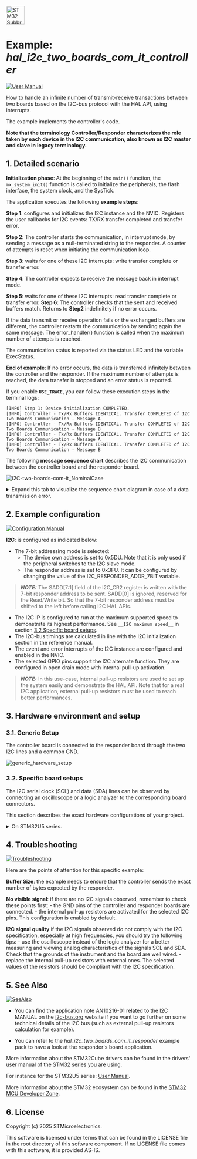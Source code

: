 <img src="doc/subbrand-stm32.svg" width="50" alt="STM32 Subbrand Logo"/>

# __Example: *hal_i2c_two_boards_com_it_controller*__

[![User Manual](doc/read_the-UM.svg)](https://dev.st.com/stm32cube-docs/examples/latest/ "Online documentation.")

How to handle an infinite number of transmit-receive transactions between two boards based on the I2C-bus protocol with the HAL API, using interrupts.

The example implements the controller's code.

**Note that the terminology Controller/Responder characterizes the role taken by each device in the I2C communication, also known as I2C master and slave in legacy terminology.**


## __1. Detailed scenario__

__Initialization phase__: At the beginning of the `main()` function, the `mx_system_init()` function is called to initialize the peripherals, the flash interface, the system clock, and the SysTick.

The application executes the following __example steps__:

__Step 1__: configures and initializes the I2C instance and the NVIC.
              Registers the user callbacks for I2C events: TX/RX transfer completed and transfer error.

__Step 2__: The controller starts the communication, in interrupt mode, by sending a message as a null-terminated string to the responder. A counter of attempts is reset when initiating the communication loop.

__Step 3__: waits for one of these I2C interrupts: write transfer complete or transfer error.

__Step 4__: The controller expects to receive the message back in interrupt mode.

__Step 5__: waits for one of these I2C interrupts: read transfer complete or transfer error.
__Step 6__: The controller checks that the sent and received buffers match.
              Returns to __Step2__ indefinitely if no error occurs.

If the data transmit or receive operation fails or the exchanged buffers are different, the controller restarts the communication by sending again the same message. The error_handler() function is called when the maximum number of attempts is reached.

The communication status is reported via the status LED and the variable ExecStatus.

__End of example__: If no error occurs, the data is transferred infinitely between the controller and the responder. If the maximum number of attempts is reached, the data transfer is stopped and an error status is reported.

If you enable **`USE_TRACE`**, you can follow these execution steps in the terminal logs:

```text
[INFO] Step 1: Device initialization COMPLETED.
[INFO] Controller - Tx/Rx Buffers IDENTICAL. Transfer COMPLETED of I2C Two Boards Communication - Message A
[INFO] Controller - Tx/Rx Buffers IDENTICAL. Transfer COMPLETED of I2C Two Boards Communication - Message B
[INFO] Controller - Tx/Rx Buffers IDENTICAL. Transfer COMPLETED of I2C Two Boards Communication - Message A
[INFO] Controller - Tx/Rx Buffers IDENTICAL. Transfer COMPLETED of I2C Two Boards Communication - Message B
```


The following **message sequence chart** describes the I2C communication between the controller board and the responder board.

![i2C-two-boards-com-it_NominalCase](doc/i2C-two-boards-com-it_NominalCase.svg)

<details>
<summary> Expand this tab to visualize the sequence chart diagram in case of a data transmission error. </summary>

![i2C-two-boards-com-it_AttemptsMechanism](doc/i2C-two-boards-com-it_AttemptsMechanism.svg)

</details>


## __2. Example configuration__

[![Configuration Manual](doc/configure_with-ConfigurationMa.svg)](https://dev.st.com/stm32cube-docs/examples/latest/#:~:text=config "An offline version is also available in the STM32Cube firmware package.")

__I2C__: is configured as indicated below:

- The 7-bit addressing mode is selected:
  - The device own address is set to 0x5DU. Note that it is only used if the peripheral switches to the I2C slave mode.
  - The responder address is set to 0x3FU. It can be configured by changing the value of the I2C_RESPONDER_ADDR_7BIT variable.

> **_NOTE:_** The SADD[7:1] field of the I2C_CR2 register is written with the 7-bit responder address to be sent.
> SADD[0] is ignored, reserved for the Read/Write bit. So that the 7-bit responder address must be shifted to the left before calling I2C HAL APIs.

- The I2C IP is configured to run at the maximum supported speed to demonstrate its highest performance.
  See `__I2C maximum speed__` in section [3.2 Specific board setups](#32-specific-board-setups).
- The I2C-bus timings are calculated in line with the I2C initialization section in the reference manual.
- The event and error interrupts of the I2C instance are configured and enabled in the NVIC.
- The selected GPIO pins support the I2C alternate function. They are configured in open drain mode with internal pull-up activation.

> **_NOTE:_** In this use-case, internal pull-up resistors are used to set up the system easily and demonstrate the HAL API. Note that for a real I2C application, external pull-up resistors must be used to reach better performances.


## __3. Hardware environment and setup__

### __3.1. Generic Setup__

The controller board is connected to the responder board through the two I2C lines and a common GND.

<!--
@startuml
@startditaa{doc/generic_hardware_setup.png} -E -S
    /-------------------------\                     /-------------------------\
    |    /--------------------+                     +--------------\          |
    |    |STM32 I2Ci          |                     |  STM32 I2Ci  |          |
    |    |                    |                     |              |          |
    |    |      VDD _________ |                     |              |          |
    |    |           |    |   |                     |              |          |
    |    |          +++  +++  |                     |              |          |
    |    |         R| | R| |  |                     |              |          |
    |    |          +++  +++  |                     |              |          |
    |    |           |    |   |                     |              |          |
    |    |I2Ci_SCL---+----*---+---------------------+ I2Ci_SCL     |          |
    |    |           |        |                     |              |          |
    |    |           |   c4BE |                     |              |          |
    |    |           |        |                     |              |          |
    |    |I2Ci_SDA---*--------+---------------------+ I2Ci_SDA     |          |
    |    |               c4BE |                     |       c4BE   |          |
    |    \--------------------+                     +--------------/          |
    |                         |                     |                         |
    |                     GND +---------------------+ GND                     |
    |                         |                     |                         |
    |     STM32 MCU on        |                     |     STM32 MCU on        |
    |     Controller board    |                     |     Responder board     |
    \-------------------------/                     \-------------------------/

    /------------------------------\
    | VDD:  Power supply           |
    | R: Internal pull up resistor |
    \-=----------------------------+

@endditaa
@endumldd
-->

![generic_hardware_setup](doc/generic_hardware_setup.png)

### __3.2. Specific board setups__

The I2C serial clock (SCL) and data (SDA) lines can be observed by connecting an oscilloscope or a logic analyzer to the corresponding board connectors.

This section describes the exact hardware configurations of your project.


<details>
<summary>On STM32U5 series.</summary>

<details>
  <summary>I2C maximum speed</summary>

The maximum speed configured for these series is 1MHz.
</details>
<details>
  <summary>On board B-U585I-IOT02A.</summary>

  | Board connector | MCU pin | Signal name | ARDUINO <br> connector pin |
  | :-------------: | :-----: | :---------: | :------------------------: |
  |     CN13-10     |   PB8   |  I2C1_SCL   |  ARDUINO CONNECTOR - D15   |
  |     CN13-9      |   PB9   |  I2C1_SDA   |  ARDUINO CONNECTOR - D14   |

</details>
<details>
  <summary>On board NUCLEO-U575ZI-Q.</summary>

  | Board connector | MCU pin | Signal name | ARDUINO <br> connector pin |
  | :-------------: | :-----: | :---------: | :------------------------: |
  |      CN7-2      |   PB8   |  I2C1_SCL   |  ARDUINO CONNECTOR - D15   |
  |      CN7-4      |   PB9   |  I2C1_SDA   |  ARDUINO CONNECTOR - D14   |
</details>
</details>

## __4. Troubleshooting__

[![Troubleshooting](doc/debug_with-Troubleshooting.svg)](https://dev.st.com/stm32cube-docs/examples/latest/#:~:text=Troubleshooting "An offline version is also available in the STM32Cube firmware package.")

Here are the points of attention for this specific example:

  __Buffer Size__: the example needs to ensure that the controller sends the exact number of bytes expected by the responder.

  __No visible signal__: if there are no I2C signals observed, remember to check these points first:
     - the GND pins of the controller and responder boards are connected.
     - the internal pull-up resistors are activated for the selected I2C pins. This configuration is enabled by default.

  __I2C signal quality__ if the I2C signals observed do not comply with the I2C specification, especially at high frequencies, you should try the following tips:
     - use the oscilloscope instead of the logic analyzer for a better measuring and viewing analog characteristics of the signals SCL and SDA. Check that the grounds of the instrument and the board are well wired.
     - replace the internal pull-up resistors with external ones. The selected values of the resistors should be compliant with the I2C specification.


## __5. See Also__

[![SeeAlso](doc/go_further_with-STM32.svg)](https://dev.st.com/stm32cube-docs/examples/latest/#:~:text=See%20Also "An offline version is also available in the STM32Cube firmware package.")

- You can find the application note AN10216-01 related to the I2C MANUAL on the [i2c-bus.org](https://www.i2c-bus.org/specification/) website if you want to go further on some technical details of the I2C bus (such as external pull-up resistors calculation for example).

- You can refer to the *hal_i2c_two_boards_com_it_responder* example pack to have a look at the responder's board application.

More information about the STM32Cube drivers can be found in the drivers' user manual of the STM32 series you are using.

For instance for the STM32U5 series: [User Manual](https://www.st.com/resource/en/user_manual/dm00813340-.pdf).

More information about the STM32 ecosystem can be found in the [STM32 MCU Developer Zone](https://www.st.com/content/st_com/en/stm32-mcu-developer-zone.html).


## __6. License__

Copyright (c) 2025 STMicroelectronics.

This software is licensed under terms that can be found in the LICENSE file in the root directory
of this software component.
If no LICENSE file comes with this software, it is provided AS-IS.
